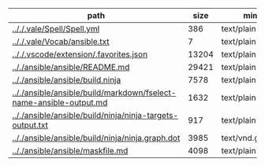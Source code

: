 path                                                                                                                                      |  size   |  mime               |  line_count
------------------------------------------------------------------------------------------------------------------------------------------|---------|---------------------|------------
[.././.vale/Spell/Spell.yml](.././.vale/Spell/Spell.yml)                                                                                  |  386    |  text/plain         |  17
[.././.vale/Vocab/ansible.txt](.././.vale/Vocab/ansible.txt)                                                                              |  7      |  text/plain         |  0
[.././.vscode/extension/.favorites.json](.././.vscode/extension/.favorites.json)                                                          |  13204  |  text/plain         |  424
[.././ansible/ansible/README.md](.././ansible/ansible/README.md)                                                                          |  29421  |  text/plain         |  854
[.././ansible/ansible/build.ninja](.././ansible/ansible/build.ninja)                                                                      |  7578   |  text/plain         |  239
[.././ansible/ansible/build/markdown/fselect-name-ansible-output.md](.././ansible/ansible/build/markdown/fselect-name-ansible-output.md)  |  1632   |  text/plain         |  9
[.././ansible/ansible/build/ninja/ninja-targets-output.txt](.././ansible/ansible/build/ninja/ninja-targets-output.txt)                    |  917    |  text/plain         |  21
[.././ansible/ansible/build/ninja/ninja.graph.dot](.././ansible/ansible/build/ninja/ninja.graph.dot)                                      |  3985   |  text/vnd.graphviz  |  76
[.././ansible/ansible/maskfile.md](.././ansible/ansible/maskfile.md)                                                                      |  4098   |  text/plain         |  264
